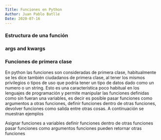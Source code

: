 ```yaml
---
Title: Funciones en Python
Author: Juan Pablo Batlle
Date: 2020-07-16
---
```


### Estructura de una función

### args and kwargs

### Funciones de primera clase

En python las funciones son consideradas de primera clase, habitualmente se les dice también ciudadanos de primera clase, al tener los mismos privilegios o tipos de uso que podría tener un tipo de datos dado como un numero o un string. Esto es una característica poco habitual en los lenguajes de programación y permite manipular las funciones definidas como sin fueran una variables, es decir es posible pasar funciones como argumentos a otras funciones, definir funciones dentro de otras funciones, devolver funciones como salida entre otras cosas. A continuación se muestran ejemplos  

Asignar funciones a variables
definir funciones dentro de otras funciones
pasar funciones como argumentos
funciones pueden retornar otras funciones